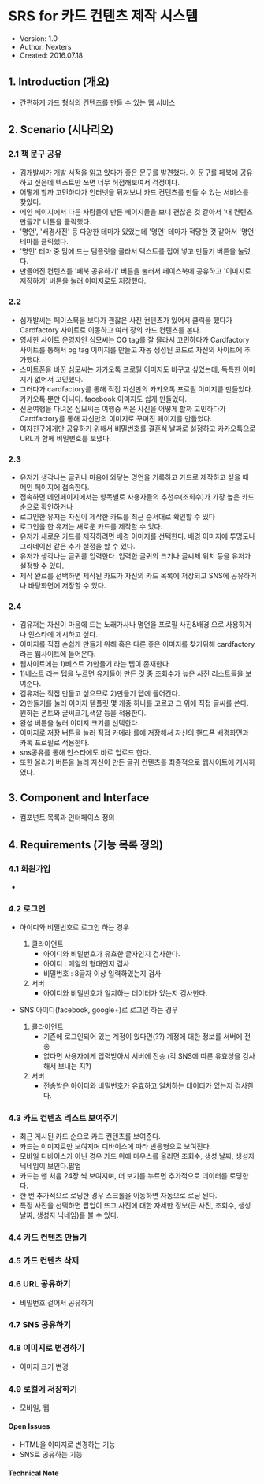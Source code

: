 # SRS for 카드 컨텐츠 제작 시스템

- Version: 1.0
- Author: Nexters
- Created: 2016.07.18

## 1. Introduction (개요)
- 간편하게 카드 형식의 컨텐츠를 만들 수 있는 웹 서비스


## 2. Scenario (시나리오)
### 2.1 책 문구 공유
- 김개발씨가 개발 서적을 읽고 있다가 좋은 문구를 발견했다. 이 문구를 페북에 공유하고 싶은데 텍스트만 쓰면 너무 허접해보여서 걱정이다.
- 어떻게 할까 고민하다가 인터넷을 뒤져보니 카드 컨텐츠를 만들 수 있는 서비스를 찾았다.
- 메인 페이지에서 다른 사람들이 만든 페이지들을 보니 괜찮은 것 같아서 '내 컨텐츠 만들기' 버튼을 클릭했다.
- '명언', '배경사진' 등 다양한 테마가 있었는데 '명언' 테마가 적당한 것 같아서 '명언' 테마를 클릭했다.
- '명언' 테마 중 맘에 드는 템플릿을 골라서 텍스트를 집어 넣고 만들기 버튼을 눌렀다.
- 만들어진 컨텐츠를 '페북 공유하기' 버튼을 눌러서 페이스북에 공유하고 '이미지로 저장하기' 버튼을 눌러 이미지로도 저장했다. 

### 2.2
- 심개발씨는 페이스북을 보다가 괜찮은 사진 컨텐츠가 있어서 클릭을 했다가 Cardfactory 사이트로 이동하고 여러 장의 카드 컨텐츠를 본다.
- 영세한 사이트 운영자인 심모씨는 OG tag를 잘 몰라서 고민하다가 Cardfactory 사이트를 통해서 og tag 이미지를 만들고 자동 생성된 코드로 자신의 사이트에 추가했다.
- 스마트폰을 바꾼 심모씨는 카카오톡 프로필 이미지도 바꾸고 싶었는데, 독특한 이미지가 없어서 고민했다.
- 그러다가 cardfactory를 통해 직접 자신만의 카카오톡 프로필 이미지를 만들었다. 카카오톡 뿐만 아니다. facebook 이미지도 쉽게 만들었다.
- 신혼여행을 다녀온 심모씨는 여행중 찍은 사진을 어떻게 할까 고민하다가 Cardfactory를 통해 자신만의 이미지로 꾸며진 페이지를 만들었다.
- 여자친구에게만 공유하기 위해서 비밀번호를 결혼식 날짜로 설정하고 카카오톡으로 URL과 함께 비밀번호를 보냈다.

### 2.3
- 유저가 생각나는 글귀나 마음에 와닿는 명언을 기록하고 카드로 제작하고 싶을 때 메인 페이지에 접속한다.
- 접속하면 메인페이지에서는 항목별로 사용자들의 추천수(조회수)가 가장 높은 카드순으로 확인하거나
- 로그인한 유저는 자신이 제작한 카드를 최근 순서대로 확인할 수 있다
- 로그인을 한 유저는 새로운 카드를 제작할 수 있다.
- 유저가 새로운 카드를 제작하려면 배경 이미지를 선택한다. 배경 이미지에 투명도나 그라데이션 같은 추가 설정을 할 수 있다.
- 유저가 생각나는 글귀를 입력한다. 입력한 글귀의 크기나 글씨체 위치 등을 유저가 설정할 수 있다.
- 제작 완료를 선택하면 제작된 카드가 자신의 카드 목록에 저장되고 SNS에 공유하거나 바탕화면에 저장할 수 있다.

### 2.4
- 김유저는 자신이 마음에 드는 노래가사나 명언을 프로필 사진&배경 으로 사용하거나 인스타에 게시하고 싶다.
- 이미지를 직접 손쉽게 만들기 위해 혹은 다른 좋은 이미지를 찾기위해 cardfactory 라는 웹사이트에 들어온다. 
- 웹사이트에는 1)베스트 2)만들기 라는 텝이 존재한다.
- 1)베스트 라는 텝을 누르면 유저들이 만든 것 중 조회수가 높은 사진 리스트들을 보여준다.
- 김유저는 직접 만들고 싶으므로 2)만들기 텝에 들어간다.
- 2)만들기를 눌러 이미지 템플릿 몇 개중 하나를 고르고 그 위에 직접 글씨를 쓴다. 원하는 폰트와 글씨크기,색깔 등을 적용한다.
- 완성 버튼을 눌러 이미지 크기를 선택한다. 
- 이미지로 저장 버튼을 눌러 직접 카메라 롤에 저장해서 자신의 핸드폰 배경화면과 카톡 프로필로 적용한다.
- sns공유를 통해 인스타에도 바로 업로드 한다.
- 또한 올리기 버튼을 눌러 자신이 만든 글귀 컨텐츠를 최종적으로 웹사이트에 게시하였다.



## 3. Component and Interface 
- 컴포넌트 목록과 인터페이스 정의


## 4. Requirements (기능 목록 정의)
### 4.1 회원가입
- 
### 4.2 로그인
- 아이디와 비밀번호로 로그인 하는 경우
	1. 클라이언트
		- 아이디와 비밀번호가 유효한 글자인지 검사한다.
		- 아이디 : 메일의 형태인지 검사
		- 비밀번호 : 8글자 이상 입력하였는지 검사
	2. 서버
		- 아이디와 비밀번호가 일치하는 데이터가 있는지 검사한다.

- SNS 아이디(facebook, google+)로 로그인 하는 경우
	1. 클라이언트
		- 기존에 로그인되어 있는 계정이 있다면(??) 계정에 대한 정보를 서버에 전송
		- 없다면 사용자에게 입력받아서 서버에 전송
		  (각 SNS에 따른 유효성을 검사 해서 보내는 지?)
	2. 서버
		- 전송받은 아이디와 비밀번호가 유효하고 일치하는 데이터가 있는지 검사한다.

### 4.3 카드 컨텐츠 리스트 보여주기
- 최근 게시된 카드 순으로 카드 컨텐츠를 보여준다.
- 카드는 이미지로만 보여지며 디바이스에 따라 반응형으로 보여진다.
- 모바일 디바이스가 아닌 경우 카드 위에 마우스를 올리면 조회수, 생성 날짜, 생성자 닉네임이 보인다.팝업
- 카드는 맨 처음 24장 씩 보여지며, 더 보기를 누르면 추가적으로 데이터를 로딩한다.
- 한 번 추가적으로 로딩한 경우 스크롤을 이동하면 자동으로 로딩 된다.
- 특정 사진을 선택하면 팝업이 뜨고 사진에 대한 자세한 정보(큰 사진, 조회수, 생성 날짜, 생성자 닉네임)를 볼 수 있다.

### 4.4 카드 컨텐츠 만들기

### 4.5 카드 컨텐츠 삭제

### 4.6 URL 공유하기
- 비밀번호 걸어서 공유하기

### 4.7 SNS 공유하기

### 4.8 이미지로 변경하기
- 이미지 크기 변경

### 4.9 로컬에 저장하기
- 모바일, 웹


#### **Open Issues**
- HTML을 이미지로 변경하는 기능
- SNS로 공유하는 기능

#### **Technical Note**


